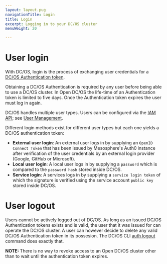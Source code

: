 ```yaml
---
layout: layout.pug
navigationTitle: Login
title: Login
excerpt: Logging in to your DC/OS cluster
menuWeight: 20

---
```


<!-- The source repository for this topic is https://github.com/dcos/dcos-docs-site -->

# User login

With DC/OS, login is the process of exchanging user credentials for a [DC/OS Authentication token](/1.13/security/oss/authentication/authentication-token/).

Obtaining a DC/OS Authentication is required by any user before being able to use a DC/OS cluster. In Open DC/OS the life-time of an Authentication token is limited to five days. Once the Authentication token expires the user must log in again.

DC/OS handles multiple user types. Users can be configured via the [IAM API](/1.13/security/oss/iam-api/); see [User Management](/1.13/security/oss/user-management/).

Different login methods exist for different user types but each one yields a DC/OS authentication token:

* **External user login**: An external user logs in by supplying an `OpenID Connect Token` that has been issued by Mesosphere's Auth0 instance after verification of the user credentials by an external login provider (Google, GitHub or Microsoft).
* **Local user login**: A local user logs in by supplying a `password` which is compared to the `password hash` stored inside DC/OS.
* **Service login**: A services logs in by supplying a `service login token` of which the signature is verified using the service account `public key` stored inside DC/OS.

# User logout

Users cannot be actively logged out of DC/OS. As long as an issued DC/OS Authentication tokens exists and is valid, the user that it was issued for can operate the DC/OS cluster. A user can however decide to delete any valid DC/OS Authentication token in its possesion. The DC/OS CLI [auth logout](/1.13/cli/command-reference/dcos-auth/dcos-auth-logout/) command does exactly that.

<p class="message--note"><strong>NOTE: </strong>There is no way to revoke access to an Open DC/OS cluster other than to wait until the authentication token expires.</p>
